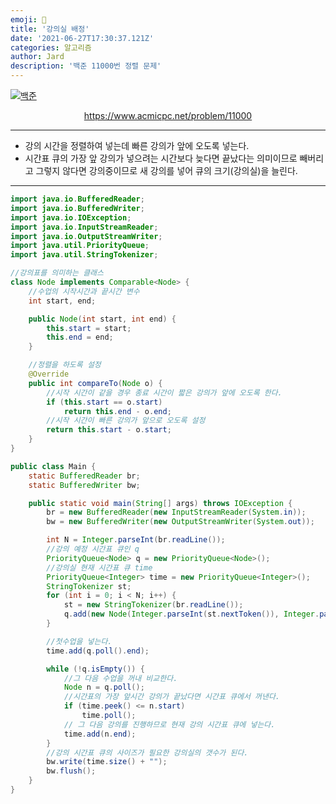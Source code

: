 ```yaml
---
emoji: 🧢
title: '강의실 배정'
date: '2021-06-27T17:30:37.121Z'
categories: 알고리즘
author: Jard
description: '백준 11000번 정렬 문제'
---
```


[![백준](https://d2gd6pc034wcta.cloudfront.net/images/logo@2x.png)](https://www.acmicpc.net/problem/11000)

<div style="text-align:center"><a href="https://www.acmicpc.net/problem/11000">https://www.acmicpc.net/problem/11000</a></div>

---

- 강의 시간을 정렬하여 넣는데 빠른 강의가 앞에 오도록 넣는다.
- 시간표 큐의 가장 앞 강의가 넣으려는 시간보다 늦다면 끝났다는 의미이므로 빼버리고 그렇지 않다면 강의중이므로 새 강의를 넣어 큐의 크기(강의실)을 늘린다.

---

```java
import java.io.BufferedReader;
import java.io.BufferedWriter;
import java.io.IOException;
import java.io.InputStreamReader;
import java.io.OutputStreamWriter;
import java.util.PriorityQueue;
import java.util.StringTokenizer;

//강의표를 의미하는 클래스
class Node implements Comparable<Node> {
    //수업의 시작시간과 끝시간 변수
    int start, end;

    public Node(int start, int end) {
        this.start = start;
        this.end = end;
    }

    //정렬을 하도록 설정
    @Override
    public int compareTo(Node o) {
        //시작 시간이 같을 경우 종료 시간이 짧은 강의가 앞에 오도록 한다.
        if (this.start == o.start)
            return this.end - o.end;
        //시작 시간이 빠른 강의가 앞으로 오도록 설정
        return this.start - o.start;
    }
}

public class Main {
    static BufferedReader br;
    static BufferedWriter bw;

    public static void main(String[] args) throws IOException {
        br = new BufferedReader(new InputStreamReader(System.in));
        bw = new BufferedWriter(new OutputStreamWriter(System.out));

        int N = Integer.parseInt(br.readLine());
        //강의 예정 시간표 큐인 q
        PriorityQueue<Node> q = new PriorityQueue<Node>();
        //강의실 현재 시간표 큐 time
        PriorityQueue<Integer> time = new PriorityQueue<Integer>();
        StringTokenizer st;
        for (int i = 0; i < N; i++) {
            st = new StringTokenizer(br.readLine());
            q.add(new Node(Integer.parseInt(st.nextToken()), Integer.parseInt(st.nextToken())));
        }

        //첫수업을 넣는다.
        time.add(q.poll().end);

        while (!q.isEmpty()) {
            //그 다음 수업을 꺼내 비교한다.
            Node n = q.poll();
            //시간표의 가장 앞시간 강의가 끝났다면 시간표 큐에서 꺼낸다.
            if (time.peek() <= n.start)
                time.poll();
            // 그 다음 강의를 진행하므로 현재 강의 시간표 큐에 넣는다.
            time.add(n.end);
        }
        //강의 시간표 큐의 사이즈가 필요한 강의실의 갯수가 된다.
        bw.write(time.size() + "");
        bw.flush();
    }
}


```
